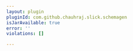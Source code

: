```yaml
---
layout: plugin
pluginId: com.github.chauhraj.slick.schemagen
isJarAvailable: true
error: ''
violations: []

---
```

